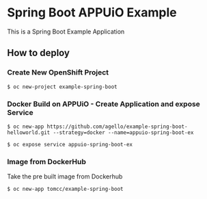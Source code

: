 # Spring Boot APPUiO Example

This is a Spring Boot Example Application

## How to deploy

### Create New OpenShift Project
```
$ oc new-project example-spring-boot
```

### Docker Build on APPUiO - Create Application and expose Service
```
$ oc new-app https://github.com/agello/example-spring-boot-helloworld.git --strategy=docker --name=appuio-spring-boot-ex

$ oc expose service appuio-spring-boot-ex
```

### Image from DockerHub
Take the pre built image from Dockerhub

```
$ oc new-app tomcc/example-spring-boot
```


